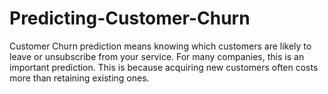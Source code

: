 # Predicting-Customer-Churn
Customer Churn prediction means knowing which customers are likely to leave or unsubscribe from your service. For many companies, this is an important prediction. This is because acquiring new customers often costs more than retaining existing ones.
